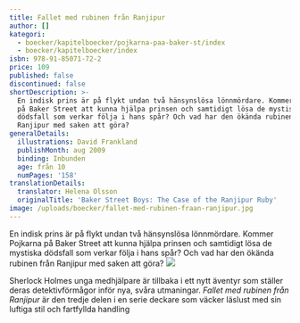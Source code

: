 ```yaml
---
title: Fallet med rubinen från Ranjipur
author: []
kategori:
  - boecker/kapitelboecker/pojkarna-paa-baker-st/index
  - boecker/kapitelboecker/index
isbn: 978-91-85071-72-2
price: 109
published: false
discontinued: false
shortDescription: >-
  En indisk prins är på flykt undan två hänsynslösa lönnmördare. Kommer Pojkarna
  på Baker Street att kunna hjälpa prinsen och samtidigt lösa de mystiska
  dödsfall som verkar följa i hans spår? Och vad har den ökända rubinen från
  Ranjipur med saken att göra?
generalDetails:
  illustrations: David Frankland
  publishMonth: aug 2009
  binding: Inbunden
  age: från 10
  numPages: '158'
translationDetails:
  translator: Helena Olsson
  originalTitle: 'Baker Street Boys: The Case of the Ranjipur Ruby'
image: /uploads/boecker/fallet-med-rubinen-fraan-ranjipur.jpg
---
```

En indisk prins är på flykt undan två hänsynslösa lönnmördare. Kommer Pojkarna på Baker Street att kunna hjälpa prinsen och samtidigt lösa de mystiska dödsfall som verkar följa i hans spår? Och vad har den ökända rubinen från Ranjipur med saken att göra? ![](/uploads/images/rubinen-ch8.gif)

Sherlock Holmes unga medhjälpare är tillbaka i ett nytt äventyr som ställer deras detektivförmågor inför nya, svåra utmaningar. _Fallet med rubinen från Ranjipur_ är den tredje delen i en serie deckare som väcker läslust med sin luftiga stil och fartfyllda handling
